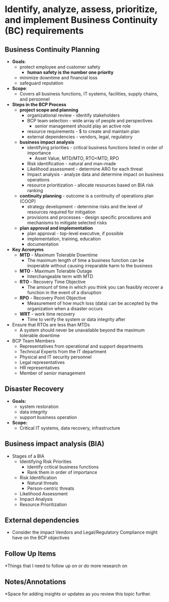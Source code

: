 # Identify, analyze, assess, prioritize, and implement Business Continuity (BC) requirements
## Business Continuity Planning
- **Goals**:
	- protect employee and customer safety
		- **human safety is the number one priority**
	- minimize downtime and financial loss
	- safeguard reputation
- **Scope**:
	- Covers all business functions, IT systems, facilities, supply chains, and personnel
- **Steps in the BCP Process**
	- **project scope and planning**
		- organizational review - identify stakeholders
		- BCP team selection - wide array of people and perspectives
			- senior management should play an active role
		- resource requirements - $ to create and maintain plan
		- external dependencies - vendors, legal, regulatory
	- **business impact analysis**
		- identifying priorities - critical business functions listed in order of importance
			- Asset Value, MTD/MTO,  RTO<MTD, RPO
		- Risk identification - natural and man-made
		- Likelihood assessment - determine ARO for each threat
		- Impact analysis - analyze data and determine impact on business operations
		- resource prioritization - allocate resources based on BIA risk ranking
	- **continuity planning** - outcome is a continuity of operations plan (COOP)
		- strategy development - determine risks and the level of resources required for mitigation
		- provisions and processes - design specific procedures and mechanisms to mitigate selected risks
	- **plan approval and implementation**
		- plan approval - top-level executive, if possible
		- implementation, training, education
		- documentation
- **Key Acronyms**
	- **MTD** - Maximum Tolerable Downtime
		- The maximum length of time a business function can be inoperable without causing irreparable harm to the business
	- **MTO** - Maximum Tolerable Outage
		- Interchangeable term with MTD
	- **RTO** - Recovery Time Objective
		- The amount of time in which you think you can feasibly recover a function in the event of a disruption
	- **RPO** - Recovery Point Objective
		- Measurement of how much loss (data) can be accepted by the organization when a disaster occurs
	- **WRT** - work time recovery
		- Time to verify the system or data integrity after 
- Ensure that RTOs are less than MTDs
	- A system should never be unavailable beyond the maximum tolerable downtime
- BCP Team Members
	- Representatives from operational and support departments
	- Technical Experts from the IT department
	- Physical and IT security personnel
	- Legal representatives
	- HR representatives
	- Member of senior management
## Disaster Recovery
- **Goals:**
	- system restoration
	- data integrity
	- support business operation
- **Scope:**
	- Critical IT systems, data recovery, infrastructure

## Business impact analysis (BIA)
- Stages of a BIA
	- Identifying Risk Priorities
		- Identify critical business functions
		- Rank them in order of importance
	- Risk Identification
		- Natural threats
		- Person-centric threats
	- Likelihood Assessment
	- Impact Analysis
	- Resource Prioritization

## External dependencies
- Consider the impact Vendors and Legal/Regulatory Compliance might have on the BCP objectives


## Follow Up Items
*Things that I need to follow up on or do more research on

## Notes/Annotations
*Space for adding insights or updates as you review this topic further.
